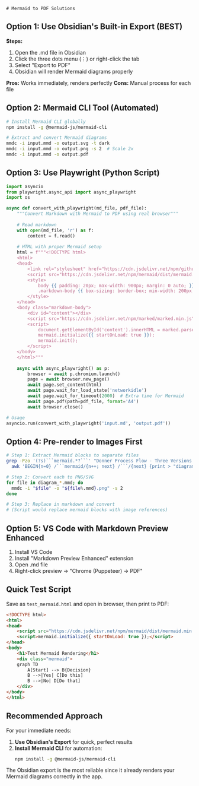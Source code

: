 	# Mermaid to PDF Solutions

## Option 1: Use Obsidian's Built-in Export (BEST)
**Steps:**
1. Open the .md file in Obsidian
2. Click the three dots menu (⋮) or right-click the tab
3. Select "Export to PDF"
4. Obsidian will render Mermaid diagrams properly

**Pros:** Works immediately, renders perfectly
**Cons:** Manual process for each file

## Option 2: Mermaid CLI Tool (Automated)
```bash
# Install Mermaid CLI globally
npm install -g @mermaid-js/mermaid-cli

# Extract and convert Mermaid diagrams
mmdc -i input.mmd -o output.svg -t dark
mmdc -i input.mmd -o output.png -s 2  # Scale 2x
mmdc -i input.mmd -o output.pdf
```

## Option 3: Use Playwright (Python Script)
```python
import asyncio
from playwright.async_api import async_playwright
import os

async def convert_with_playwright(md_file, pdf_file):
    """Convert Markdown with Mermaid to PDF using real browser"""
    
    # Read markdown
    with open(md_file, 'r') as f:
        content = f.read()
    
    # HTML with proper Mermaid setup
    html = f"""<!DOCTYPE html>
    <html>
    <head>
        <link rel="stylesheet" href="https://cdn.jsdelivr.net/npm/github-markdown-css/github-markdown.min.css">
        <script src="https://cdn.jsdelivr.net/npm/mermaid/dist/mermaid.min.js"></script>
        <style>
            body {{ padding: 20px; max-width: 900px; margin: 0 auto; }}
            .markdown-body {{ box-sizing: border-box; min-width: 200px; max-width: 980px; }}
        </style>
    </head>
    <body class="markdown-body">
        <div id="content"></div>
        <script src="https://cdn.jsdelivr.net/npm/marked/marked.min.js"></script>
        <script>
            document.getElementById('content').innerHTML = marked.parse(`{content.replace('`', '\\`')}`);
            mermaid.initialize({{ startOnLoad: true }});
            mermaid.init();
        </script>
    </body>
    </html>"""
    
    async with async_playwright() as p:
        browser = await p.chromium.launch()
        page = await browser.new_page()
        await page.set_content(html)
        await page.wait_for_load_state('networkidle')
        await page.wait_for_timeout(2000)  # Extra time for Mermaid
        await page.pdf(path=pdf_file, format='A4')
        await browser.close()

# Usage
asyncio.run(convert_with_playwright('input.md', 'output.pdf'))
```

## Option 4: Pre-render to Images First
```bash
# Step 1: Extract Mermaid blocks to separate files
grep -Pzo '(?s)```mermaid.*?```' "Donner Process Flow - Three Versions.md" | \
  awk 'BEGIN{n=0} /```mermaid/{n++; next} /```/{next} {print > "diagram_"n".mmd"}'

# Step 2: Convert each to PNG/SVG
for file in diagram_*.mmd; do
  mmdc -i "$file" -o "${file%.mmd}.png" -s 2
done

# Step 3: Replace in markdown and convert
# (Script would replace mermaid blocks with image references)
```

## Option 5: VS Code with Markdown Preview Enhanced
1. Install VS Code
2. Install "Markdown Preview Enhanced" extension
3. Open .md file
4. Right-click preview → "Chrome (Puppeteer) → PDF"

## Quick Test Script
Save as `test_mermaid.html` and open in browser, then print to PDF:

```html
<!DOCTYPE html>
<html>
<head>
    <script src="https://cdn.jsdelivr.net/npm/mermaid/dist/mermaid.min.js"></script>
    <script>mermaid.initialize({ startOnLoad: true });</script>
</head>
<body>
    <h1>Test Mermaid Rendering</h1>
    <div class="mermaid">
    graph TD
        A[Start] --> B{Decision}
        B -->|Yes| C[Do this]
        B -->|No| D[Do that]
    </div>
</body>
</html>
```

## Recommended Approach

For your immediate needs:
1. **Use Obsidian's Export** for quick, perfect results
2. **Install Mermaid CLI** for automation:
   ```bash
   npm install -g @mermaid-js/mermaid-cli
   ```

The Obsidian export is the most reliable since it already renders your Mermaid diagrams correctly in the app.